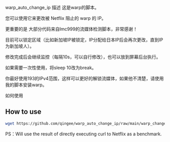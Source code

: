 warp_auto_change_ip
描述
这是warp的脚本。

您可以使用它来更改被 Netflix 阻止的 warp 的 IP。

更重要的是
大部分代码来自lmc999的流媒体检测脚本，非常感谢！

目前可以锁定区域（比如新加坡IP被锁定，IP分配给日本IP后会再次更改，直到IP为新加坡人）。

修改完成后会继续监控（每隔10s，可以自行修改），也可以放到屏幕后台执行。

如果需要一次性使用，将sleep 10改为break。

你最好使用193的IPv4范围，这样可以更好的解锁流媒体，如果他不清楚，请使用我的脚本安装warp。

如何使用

## How to use
```bash
wget https://github.com/qingee/warp_auto_change_ip/raw/main/warp_change_ip.sh && chmod +x warp_change_ip.sh && ./warp_change_ip.sh
```

PS：Will use the result of directly executing curl to Netflix as a benchmark.
